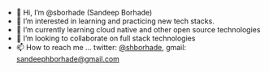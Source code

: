 - 👋 Hi, I’m @sborhade (Sandeep Borhade)
- 👀 I’m interested in learning and practicing new tech stacks.
- 🌱 I’m currently learning cloud native and other open source technologies
- 💞️ I’m looking to collaborate on full stack technologies
- 📫 How to reach me ... twitter: <a href="https://twitter.com/intent/tweet?screen_name=shborhade&ref_src=twsrc%5Etfw" class="twitter-mention-button" data-show-count="false">@shborhade</a>, gmail: sandeephborhade@gmail.com

<!---
sborhade/sborhade is a ✨ special ✨ repository because its `README.md` (this file) appears on your GitHub profile.
You can click the Preview link to take a look at your changes.
--->

